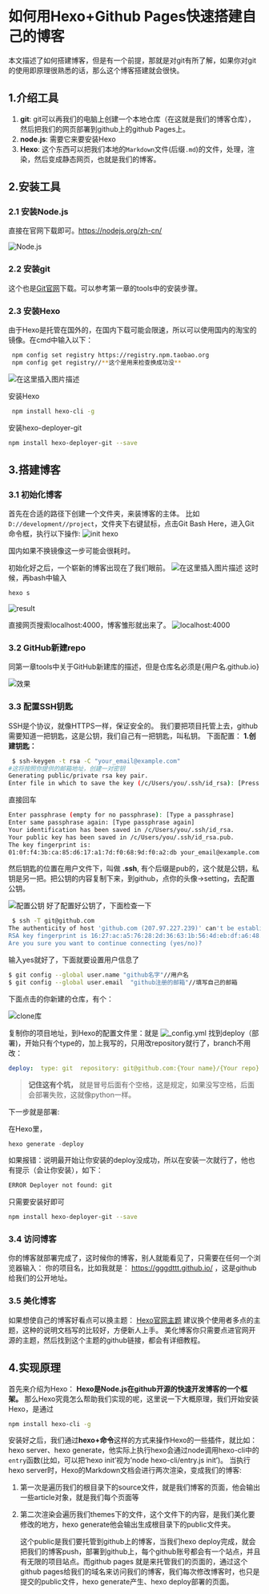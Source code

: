 # 如何用Hexo+Github Pages快速搭建自己的博客

本文描述了如何搭建博客，但是有一个前提，那就是对git有所了解，如果你对git的使用即原理很熟悉的话，那么这个博客搭建就会很快。

## 1.介绍工具

1. **git**: git可以再我们的电脑上创建一个本地仓库（在这就是我们的博客仓库），然后把我们的网页部署到github上的github Pages上。
2.  **node.js**: 需要它来要安装Hexo
3. **Hexo**: 这个东西可以把我们本地的`Markdown`文件(后缀`.md`)的文件，处理，渲染，然后变成静态网页，也就是我们的博客。

## 2.安装工具

### 2.1 安装Node.js

直接在官网下载即可。https://nodejs.org/zh-cn/

![Node.js](https://raw.githubusercontent.com/gggdttt/ImageBeds/master/img/202108261523905.png)

### 2.2 安装git

这个也是[Git官网](https://git-scm.com/)下载。可以参考第一章的tools中的安装步骤。


### 2.3 安装Hexo

由于Hexo是托管在国外的，在国内下载可能会限速，所以可以使用国内的淘宝的镜像。在cmd中输入以下：

```bash
 npm config set registry https://registry.npm.taobao.org
 npm config get registry//**这个是用来检查换成功没**
```

![在这里插入图片描述](https://raw.githubusercontent.com/gggdttt/ImageBeds/master/img/202108261506321.png)

安装Hexo

```bash
 npm install hexo-cli -g
```

安装hexo-deployer-git

```bash
npm install hexo-deployer-git --save
```

## 3.搭建博客

### 3.1 初始化博客

首先在合适的路径下创建一个文件夹，来装博客的主体。
比如`D://development//project`，文件夹下右键鼠标，点击Git Bash Here，进入Git命令框，执行以下操作:
![init hexo](https://raw.githubusercontent.com/gggdttt/ImageBeds/master/img/202108261441185.png)

国内如果不换镜像这一步可能会很耗时。

初始化好之后，一个崭新的博客出现在了我们眼前。
![在这里插入图片描述](https://raw.githubusercontent.com/gggdttt/ImageBeds/master/img/202108261441031.png)
这时候，再bash中输入

```bash
hexo s
```

![result](https://raw.githubusercontent.com/gggdttt/ImageBeds/master/img/202108261506180.png)

直接网页搜索localhost:4000，博客雏形就出来了。
![localhost:4000](https://raw.githubusercontent.com/gggdttt/ImageBeds/master/img/202108261506882.png)



### 3.2 GitHub新建repo

同第一章tools中关于GitHub新建库的描述，但是仓库名必须是{用户名.github.io}



![效果](https://raw.githubusercontent.com/gggdttt/ImageBeds/master/img/202108261531175.png)

### 3.3 配置SSH钥匙

SSH是个协议，就像HTTPS一样，保证安全的。
我们要把项目托管上去，github需要知道一把钥匙，这是公钥，我们自己有一把钥匙，叫私钥。
下面配置：
**1.创建钥匙：**

```bash
 $ ssh-keygen -t rsa -C "your_email@example.com"
#这将按照你提供的邮箱地址，创建一对密钥
Generating public/private rsa key pair.
Enter file in which to save the key (/c/Users/you/.ssh/id_rsa): [Press enter]
```

直接回车

```bash
Enter passphrase (empty for no passphrase): [Type a passphrase]
Enter same passphrase again: [Type passphrase again]
Your identification has been saved in /c/Users/you/.ssh/id_rsa.
Your public key has been saved in /c/Users/you/.ssh/id_rsa.pub.
The key fingerprint is:
01:0f:f4:3b:ca:85:d6:17:a1:7d:f0:68:9d:f0:a2:db your_email@example.com
```

然后钥匙的位置在用户文件下，叫做 **.ssh**, 有个后缀是pub的，这个就是公钥，私钥是另一把。把公钥的内容复制下来，到github，点你的头像→setting，去配置公钥。

![配置公钥](https://raw.githubusercontent.com/gggdttt/ImageBeds/master/img/202108261533676.png)
好了配置好公钥了，下面检查一下

```bash
 $ ssh -T git@github.com
The authenticity of host 'github.com (207.97.227.239)' can't be established.
RSA key fingerprint is 16:27:ac:a5:76:28:2d:36:63:1b:56:4d:eb:df:a6:48.
Are you sure you want to continue connecting (yes/no)?
```

输入yes就好了，下面就要设置用户信息了

```bash
$ git config --global user.name "github名字"//用户名
$ git config --global user.email  "github注册的邮箱"//填写自己的邮箱
```

下面点击的你新建的仓库，有个：

![clone库](https://raw.githubusercontent.com/gggdttt/ImageBeds/master/img/202108261534334.png)

复制你的项目地址，到Hexo的配置文件里：就是
![_config.yml](https://raw.githubusercontent.com/gggdttt/ImageBeds/master/img/202108261535520.png)
找到deploy（部署)，开始只有个type的，加上我写的，只用改repository就行了，branch不用改：

```yaml
deploy:  type: git  repository: git@github.com:{Your name}/{Your repo}.git  branch: master
```

> **记住这有个坑，** 就是冒号后面有个空格，这是规定，如果没写空格，后面会部署失败，这就像python一样。

下一步就是部署:

在Hexo里，

```java
hexo generate -deploy
```

如果报错：说明最开始让你安装的deploy没成功，所以在安装一次就行了，他也有提示（会让你安装），如下：

```bash
ERROR Deployer not found: git
```

只需要安装好即可

```bash
npm install hexo-deployer-git --save
```

### 3.4 访问博客

你的博客就部署完成了，这时候你的博客，别人就能看见了，只需要在任何一个浏览器输入：
你的项目名，比如我就是：
https://gggdttt.github.io/ ，这是github给我们的公开地址。

### 3.5 美化博客

如果想使自己的博客好看点可以换主题：
[Hexo官网主题](https://hexo.io/themes/) 建议换个使用者多点的主题，这种的说明文档写的比较好，方便新人上手。
美化博客你只需要点进官网开源的主题，然后找到这个主题的github链接，都会有详细教程。

## 4.实现原理

首先来介绍为Hexo：
**Hexo是Node.js在github开源的快速开发博客的一个框架。**
那么Hexo究竟怎么帮助我们实现的呢，这里说一下大概原理，我们开始安装Hexo，是通过

```bash
npm install hexo-cli -g
```

安装好之后，我们通过**hexo+命令**这样的方式来操作Hexo的一些插件，就比如：hexo server、hexo generate，他实际上执行hexo会通过node调用hexo-cli中的`entry`函数(比如，可以把’hexo init’视为’node hexo-cli/entry.js init’)。
当执行hexo server时，Hexo的Markdown文档会进行两次渲染，变成我们的博客:

1. 第一次是遍历我们的根目录下的source文件，就是我们博客的页面，他会输出一些article对象，就是我们每个页面等

2. 第二次渲染会遍历我们themes下的文件，这个文件下的内容，是我们美化要修改的地方，hexo generate他会输出生成根目录下的public文件夹。

   这个public是我们要托管到github上的博客，当我们hexo deploy完成，就会把我们的博客push，部署到github上，每个github账号都会有一个站点，并且有无限的项目站点。而github pages 就是来托管我们的页面的，通过这个github pages给我们的域名来访问我们的博客，我们每次修改博客时，也只是提交的public文件，hexo generate产生、hexo deploy部署的页面。

